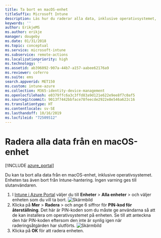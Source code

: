 ```yaml
---
title: Ta bort en macOS-enhet
titleSuffix: Microsoft Intune
description: Läs hur du raderar alla data, inklusive operativsystemet, från en macOS-enhet.
keywords: ''
author: ErikjeMS
ms.author: erikje
manager: dougeby
ms.date: 01/31/2018
ms.topic: conceptual
ms.service: microsoft-intune
ms.subservice: remote-actions
ms.localizationpriority: high
ms.technology: ''
ms.assetid: ab396092-907a-44b7-a157-aabee62176a9
ms.reviewer: coferro
ms.suite: ems
search.appverid: MET150
ms.custom: intune-azure
ms.collection: M365-identity-device-management
ms.openlocfilehash: e0379ffc6a3c3ffd83a9d121e622e9ee8f7c0af5
ms.sourcegitcommit: 9013f7442bbface78feecde2922e8e546a622c16
ms.translationtype: HT
ms.contentlocale: sv-SE
ms.lasthandoff: 10/16/2019
ms.locfileid: "72509512"
---
```

# <a name="erase-all-data-from-a-macos-device"></a>Radera alla data från en macOS-enhet

[!INCLUDE [azure_portal](../includes/azure_portal.md)]

Du kan ta bort alla data från en macOS-enhet, inklusive operativsystemet. Enheten tas även bort från Intune-hantering. Ingen varning ges till slutanvändaren.

1. I [Intune i Azure Portal](https://aka.ms/intuneportal) väljer du till **Enheter** > **Alla enheter** > och väljer enheten som du vill ta bort.
![Skärmbild](./media/device-erase/choosedevice.png)
2. Klicka på **Mer** > **Radera** > och ange 6 siffror för **PIN-kod för återställning**. Det här är PIN-koden som du måste ge användarna så att de kan installera om operativsystemet på enheten. Se till att anteckna den här PIN-koden eftersom den inte är synlig igen när raderingsåtgärden har slutförts.
![Skärmbild](./media/device-erase/providepin.png)
3. Klicka på **OK** för att radera enheten.
